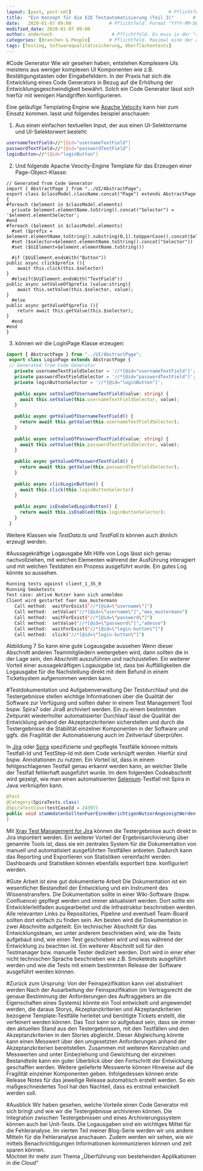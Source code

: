 ```yaml
---
layout: [post, post-xml]                                    # Pflichtfeld. Nicht ändern!
title:  "Ein Konzept für die E2E Testautomatisierung (Teil 3)"       # Pflichtfeld. Bitte einen Titel für den Blog Post angeben.
date:   2020-01-07 09:00              # Pflichtfeld. Format "YYYY-MM-DD HH:MM". Muss für Veröffentlichung in der Vergangenheit liegen. (Für Preview egal)
modified_date: 2020-01-07 09:00
author: andernach                      # Pflichtfeld. Es muss in der "authors.yml" einen Eintrag mit diesem Namen geben.
categories: [Branchen & People]       # Pflichtfeld. Maximal eine der angegebenen Kategorien verwenden.
tags: [Testing, Softwarequalitätssicherung, Oberflächentests]                       # Optional.
---
```

#Code Generator
Wie wir gesehen haben, entstehen Komplexere UIs meistens aus weniger komplexen UI Komponenten wie z.B. Bestätigungstasten oder Eingabefeldern.
In der Praxis hat sich die Entwicklung eines Code Generators in Bezug auf die Erhöhung der Entwicklungsgeschwindigkeit bewährt.
Solch ein Code Generator lässt sich hierfür mit wenigen Handgriffen konfigurieren. 

Eine geläufige Templating Engine wie [Apache Velocity](https://velocity.apache.org/) kann hier zum Einsatz kommen.
lasst und folgendes beispiel anschauen:
1. Aus einen einfachen textuellen Input, der aus einen UI-Selektorname und UI-Selektorwert besteht:
 ```bash
usernameTextField=//*[@id="usernameTextField"]
passwordTextField=//*[@id="passwordTextField"]
loginButton=//*[@id="loginButton"]
```
2. Und folgende Apache Veocity-Engine Template für das Erzeugen einer Page-Object-Klasse:
```
// Generated from Code Generator
import { AbstractPage } from "../UI/AbstractPage";
export class $classModel.className.concat("Page") extends AbstractPage {
#foreach ($element in $classModel.elements)
  private $element.elementName.toString().concat("Selector") = '$element.elementSelector';
#end
#foreach ($element in $classModel.elements)
  #set ($prefix = $element.elementName.toString().substring(0,1).toUpperCase().concat($element.elementName.toString().substring(1)))
  #set ($selector=$element.elementName.toString().concat("Selector"))
  #set ($UiElement=$element.elementName.toString())

  #if ($UiElement.endsWith("Button"))
public async click$prefix (){
    await this.click(this.$selector)
}
  #elseif($UiElement.endsWith("TextField"))
public async setValueOf$prefix (value:string){
    await this.setValue(this.$selector, value);
}
  #else
public async getValueOf$prefix (){
    return await this.getValue(this.$selector);
}
  #end
#end
}
```

3. können wir die LoginPage Klasse erzeugen:
```typescript
import { AbstractPage } from "../UI/AbstractPage";
 export class LoginPage extends AbstractPage {
 // Generated from Code Generator
   private usernameTextFieldSelector = '//*[@id="usernameTextField"]';
   private passwordTextFieldSelector = '//*[@id="passwordTextField"]';
   private loginButtonSelector = '//*[@id="loginButton"]';
 
   public async setValueOfUsernameTextField(value: string) {
     await this.setValue(this.usernameTextFieldSelector, value);
   }
 
   public async getValueOfUsernameTextField() {
     return await this.getValue(this.usernameTextFieldSelector);
   }
 
   public async setValueOfPasswordTextField(value: string) {
     await this.setValue(this.passwordTextFieldSelector, value);
   }
 
   public async getValueOfPasswordTextField() {
     return await this.getValue(this.passwordTextFieldSelector);
   }
  
   public async clickLoginButton() {
     await this.click(this.loginButtonSelector)
   }
 
   public async isEnabeledLoginButton() {
     return await this.isEnabled(this.loginButtonSelector);
   }
 }
```
Weitere Klassen wie *TestData.ts* und *TestFall.ts* können auch ähnlich erzeugt werden.
   
#Aussagekräftige Logausgabe
Mit Hilfe von Logs lässt sich genau nachvollziehen,  mit welchen Elementen während der Ausführung interagiert und mit welchen Testdaten ein Prozess ausgeführt wurde.
Ein gutes Log könnte so aussehen. 
```bash
Running tests against client_1_35_0
Running Smoketests
Test case: aktive Nutzer kann sich anmelden
Client wird gestartet fuer max_mustermann
   Call method:  waitForExist("//*[@id=\"username\"]")
   Call method:  setValue("//*[@id=\"username\"]","max_mustermann")
   Call method:  waitForExist("//*[@id=\"password\"]")
   Call method:  setValue("//*[@id=\"password\"]","adesso")
   Call method:  waitForExist("//*[@id=\"login-button\"]")
   Call method:  click("//*[@id=\"login-button\"]")
```

Abbildung 7 So kann eine gute Logausgabe aussehen
Wenn dieser Abschnitt anderen Teammitgliedern weitergeben wird, dann sollten die in der Lage sein, den Abschnitt auszuführen und nachzustellen.
Ein weiterer Vorteil einer aussagekräftigen Logausgabe ist, dass bei Auffälligkeiten die Logausgabe für die Nachstellung direkt mit dem Befund in einem Ticketsystem aufgenommen werden kann.

#Testdokumentation und Aufgabenverwaltung
Der Testdurchlauf und die Testergebnisse stellen wichtige Informationen über die Qualität der Software zur Verfügung und sollten daher in einem Test Management Tool bspw. Spira7 oder Jira8  archiviert werden.
Ein zu einem bestimmten Zeitpunkt wiederholter automatisierter Durchlauf lässt die Qualität der Entwicklung anhand der Akzeptanzkriterien sicherstellen  und durch die Testergebnisse die Stabilität einzelner Komponenten in der Software und ggfs. die Fragilität der Automatisierung auch im Zeitverlauf überprüfen. 

In [Jira](https://www.atlassian.com/de/software/jira) oder [Spira](https://www.inflectra.com/SpiraTest/) spezifizierte und gepflegte Testfälle können mittels Testfall-Id und TestStep-Id mit dem Code verknüpft werden.
Hierfür sind bspw. Annotationen zu nutzen.
Ein Vorteil ist, dass in einem fehlgeschlagenen Testfall genau erkannt werden kann, an welcher Stelle der Testfall fehlerhaft ausgeführt wurde.
Im dem folgenden Codeabschnitt wird gezeigt, wie man einen automatisierten [Selenium](https://selenium.dev/)-Testfall mit Spira in Java verknüpfen kann.
```java
@Test
@Category(SpiraTests.class)
@SpiraTestCase(testCaseId = 24397)
public void stammdatenSolltenFuerEinenBerichtigenNutzerAngezeigtWerden() {
} 
```
Mit [Xray Test Management for Jira](https://marketplace.atlassian.com/apps/1211769/xray-test-management-for-jira?hosting=cloud&tab=overview) können die Testergebnisse auch direkt in Jira importiert werden.
Ein weiterer Vorteil der Ergebnisarchivierung über genannte Tools ist, dass sie ein zentrales System für die Dokumentation von manuell und automatisiert ausgeführten Testfällen anbieten.
Dadurch kann das Reporting und Exportieren von Statistiken vereinfacht werden.
Dashboards und Statistiken können ebenfalls exportiert bzw. konfiguriert werden. 

#Gute Arbeit ist eine gut dokumentierte Arbeit 
Die Dokumentation ist ein wesentlicher Bestandteil der Entwicklung und ein Instrument des Wissenstransfers.
Die Dokumentation sollte in einer Wiki-Software (bspw. Confluence) gepflegt werden und immer aktualisiert werden.
Dort sollte ein Entwicklerleitfaden ausgearbeitet und die Infrastruktur beschrieben werden.
Alle relevanten Links zu Repositories, Pipeline und eventuell Team-Board sollten dort einfach zu finden sein.
Am besten wird die Dokumentation in zwei Abschnitte aufgeteilt.
Ein technischer Abschnitt für das Entwicklungsteam, wo unter anderem beschrieben wird, wie die Tests aufgebaut sind, wie einen Test geschrieben wird und was während der Entwicklung zu beachten ist. 
Ein weiterer Abschnitt soll für den Testmanager bzw. manuelle Tester dediziert werden.
Dort wird in einer eher nicht technischen Sprache beschrieben wie z.B. Smoketests ausgeführt werden und wie die Tests mit einem bestimmten Release der Software ausgeführt werden können. 

#Zurück zum Ursprung: Von der Feinspezifikation kann viel abstrahiert werden 
Nach der Ausarbeitung der Feinspezifikation (im Vertragsrecht die genaue Bestimmung der Anforderungen des Auftraggebers an die Eigenschaften eines Systems) könnte ein Tool entwickelt und angewendet werden, die daraus Storys, Akzeptanzkriterien und Akzeptanzkriterien bezogene Template-Testfälle herleitet und benötigte Tickets erstellt, die verfeinert werden können. 
Das Tool kann so aufgebaut sein, dass sie immer den aktuellen Stand aus den Testergebnissen, mit den Testfällen und den Akzeptanzkriterien in den Stories abgleicht.
Dieser Abgleichung könnte kann einen Messwert über den umgesetzten Anforderungen anhand der Akzeptanzkriterien bereitstellen.
Zusammen mit weiteren Kennzahlen und Messwerten und unter  Einbeziehung und Gewichtung der einzelnen Bestandteile kann ein guter Überblick über den Fortschritt der Entwicklung  geschaffen werden.
Weitere gelieferte Messwerte können Hinweise auf die Fragilität einzelner Komponenten geben.
Infolgedessen können erste Release Notes für das jeweilige Release automatisch erstellt werden. 
So ein maßgeschneidertes Tool hat den Nachteil, dass es erstmal entwickelt werden soll.
 
 
#Ausblick
Wir haben gesehen, welche Vorteile einen Code Generator mit sich bringt und wie wir die Testergebnisse archivieren können.
Die Integration zwischen Testergebnissen und eines Archivierungssystem können auch bei Unit-Tests.
Die Logausgaben sind ein wichtiges Mittel für die Fehleranalyse.
Im vierten Teil meiner Blog-Serie werden wir uns andere Mitteln für die Fehleranalyse anschauen. 
Zudem werden wir sehen, wie wir mittels Benachrichtigungen Informationen kommunizieren können und zeit sparen können.  
Möchtet ihr mehr zum Thema „Überführung von bestehenden Applikationen in die Cloud“
